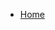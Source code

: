 <!DOCTYPE html>
<html lang="en">
<head>
    <meta charset="UTF-8">
    <meta name="viewport" content="width=device-width, initial-scale=1.0">
    <title>My GitHub Pages Site</title>
</head>
<body>

<nav>
    <ul>
        <li><a href="Plot_finder_Description.html">Home</a></li>
    </ul>
</nav>

</body>
</html>

